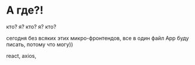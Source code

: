 # А где?!
кто? я? кто? я? кто?


сегодня без всяких этих микро-фронтендов, все в один файл App буду писать, потому что могу))

react, axios, 